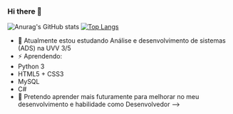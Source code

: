### Hi there 👋

![Anurag's GitHub stats](https://github-readme-stats.vercel.app/api?username=Deyvid-00&show_icons=true&theme=chartreuse-dark)
[![Top Langs](https://github-readme-stats.vercel.app/api/top-langs/?username=Deyvid-00)](https://github.com/Deyvid-00/github-readme-stats)



- 🌱 Atualmente estou estudando Análise e desenvolvimento de sistemas (ADS) na UVV 3/5
- ⚡️ Aprendendo:
- Python 3
- HTML5 + CSS3
- MySQL
- C#
- 📝 Pretendo aprender mais futuramente para melhorar no meu desenvolvimento e habilidade como Desenvolvedor
-->
